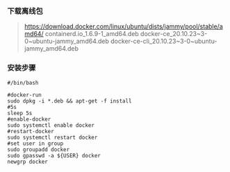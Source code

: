 ### 下载离线包

>https://download.docker.com/linux/ubuntu/dists/jammy/pool/stable/amd64/
>containerd.io_1.6.9-1_amd64.deb
>docker-ce_20.10.23~3-0~ubuntu-jammy_amd64.deb
>docker-ce-cli_20.10.23~3-0~ubuntu-jammy_amd64.deb

### 安装步骤

```shell
#/bin/bash

#docker-run
sudo dpkg -i *.deb && apt-get -f install
#5s
sleep 5s
#enable-docker
sudo systemctl enable docker
#restart-docker
sudo systemctl restart docker
#set user in group
sudo groupadd docker
sudo gpasswd -a ${USER} docker
newgrp docker
```